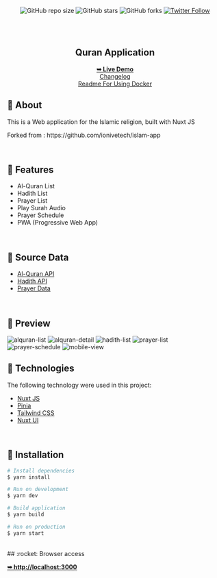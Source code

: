 <div align="center">
  
  ![GitHub repo size](https://img.shields.io/github/repo-size/andycungkrinx91/quran-app)
  ![GitHub stars](https://img.shields.io/github/stars/andycungkrinx91/quran-app?style=social)
  ![GitHub forks](https://img.shields.io/github/forks/andycungkrinx91/quran-app?style=social)
  [![Twitter Follow](https://img.shields.io/twitter/follow/AndyCungkrinx?style=social)](https://twitter.com/intent/follow?screen_name=AndyCungkrinx)

  <br />
  <br />

  <h2 align="center">Quran Application</h2>

<a href="https://quran-app.vercel.app/"><strong>➥ Live Demo</strong></a>
<br>
<a href="https://github.com/andycungkrinx91/quran-app/blob/main/CHANGELOG.md">Changelog</a>
<br>
<a href="https://github.com/andycungkrinx91/quran-app/blob/main/DOCKER.md">Readme For Using Docker</a>

</div>

## :dart: About

<p>This is a Web application for the Islamic religion, built with Nuxt JS</p>
<p> Forked from : https://github.com/ionivetech/islam-app</p>

<br>

## :gem: Features

- Al-Quran List
- Hadith List
- Prayer List
- Play Surah Audio
- Prayer Schedule
- PWA (Progressive Web App)

<br>

## :floppy_disk: Source Data

- [Al-Quran API](https://equran.id/apidev)
- [Hadith API](https://equran.id/apidev)
- [Prayer Data](https://github.com/andycungkrinx91/quran-app/blob/main/assets/file/doa-harian.json)

<br>

## :art: Preview

<img src="https://github.com/andycungkrinx91/quran-app/blob/main/public/screenshot/alquran-list.png" alt="alquran-list" />

<img src="https://github.com/andycungkrinx91/quran-app/blob/main/public/screenshot/alquran-detail.png" alt="alquran-detail" />

<img src="https://github.com/andycungkrinx91/quran-app/blob/main/public/screenshot/hadith-list.png" alt="hadith-list" />

<img src="https://github.com/andycungkrinx91/quran-app/blob/main/public/screenshot/prayer-list.png" alt="prayer-list" />

<img src="https://github.com/andycungkrinx91/quran-app/blob/main/public/screenshot/prayer-schedule.png" alt="prayer-schedule" />

<img src="https://github.com/andycungkrinx91/quran-app/blob/main/public/screenshot/mobile-view.png" alt="mobile-view" />

<br>

## :rocket: Technologies

The following technology were used in this project:

- [Nuxt JS](https://nuxt.com/)
- [Pinia](https://pinia.vuejs.org/)
- [Tailwind CSS](https://tailwindcss.com/)
- [Nuxt UI](https://ui.nuxt.com/)

<br>

## :checkered_flag: Installation

```bash
# Install dependencies
$ yarn install

# Run on development
$ yarn dev

# Build application
$ yarn build

# Run on production
$ yarn start
```

<br>
## :rocket: Browser access

<a href="http://localhost:3000/"><strong>➥ http://localhost:3000 </strong></a>